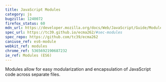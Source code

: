 ```yaml
---
title: JavaScript Modules
category: js
bugzilla: 1240072
firefox_status: 60
mdn_url: https://developer.mozilla.org/docs/Web/JavaScript/Guide/Modules
spec_url: https://tc39.github.io/ecma262/#sec-modules
spec_repo: https://github.com/tc39/ecma262
caniuse_ref: es6-module
webkit_ref: modules
chrome_ref: 5365692190687232
ie_ref: Modules (ES6)
---
```


Modules allow for easy modularization and encapsulation of JavaScript code across separate files.
